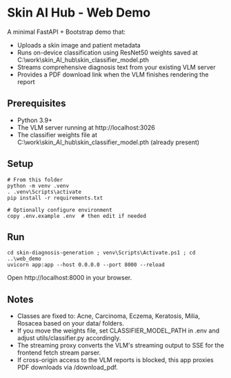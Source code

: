 # Skin AI Hub - Web Demo

A minimal FastAPI + Bootstrap demo that:
- Uploads a skin image and patient metadata
- Runs on-device classification using ResNet50 weights saved at C:\work\skin_AI_hub\skin_classifier_model.pth
- Streams comprehensive diagnosis text from your existing VLM server
- Provides a PDF download link when the VLM finishes rendering the report

## Prerequisites
- Python 3.9+
- The VLM server running at http://localhost:3026
- The classifier weights file at C:\work\skin_AI_hub\skin_classifier_model.pth (already present)

## Setup

```
# From this folder
python -m venv .venv
. .venv\Scripts\activate
pip install -r requirements.txt

# Optionally configure environment
copy .env.example .env  # then edit if needed
```

## Run

```
cd skin-diagnosis-generation ; venv\Scripts\Activate.ps1 ; cd ..\web_demo
uvicorn app:app --host 0.0.0.0 --port 8000 --reload
```

Open http://localhost:8000 in your browser.

## Notes
- Classes are fixed to: Acne, Carcinoma, Eczema, Keratosis, Milia, Rosacea based on your data/ folders.
- If you move the weights file, set CLASSIFIER_MODEL_PATH in .env and adjust utils/classifier.py accordingly.
- The streaming proxy converts the VLM's streaming output to SSE for the frontend fetch stream parser.
- If cross-origin access to the VLM reports is blocked, this app proxies PDF downloads via /download_pdf.

